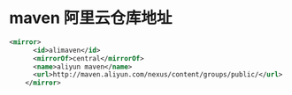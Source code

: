 # maven 阿里云仓库地址

```xml
<mirror>
	  <id>alimaven</id>
	  <mirrorOf>central</mirrorOf>
	  <name>aliyun maven</name>
	  <url>http://maven.aliyun.com/nexus/content/groups/public/</url>
	</mirror> 
```


